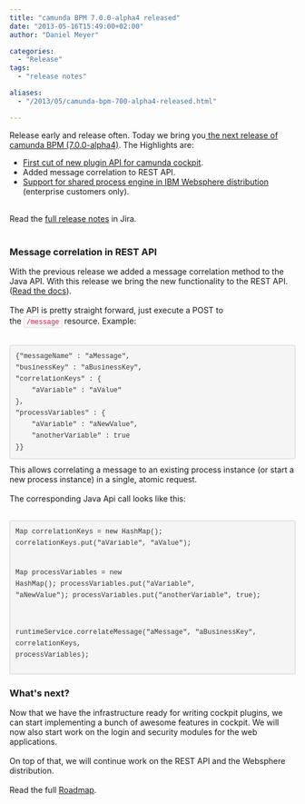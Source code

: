 ```yaml
---
title: "camunda BPM 7.0.0-alpha4 released"
date: "2013-05-16T15:49:00+02:00"
author: "Daniel Meyer"

categories:
  - "Release"
tags: 
  - "release notes"

aliases:
  - "/2013/05/camunda-bpm-700-alpha4-released.html"

---
```


Release early and release often. Today we bring you<a href="http://www.camunda.org/download/"> the next release of camunda BPM (7.0.0-alpha4)</a>. The Highlights are:<br />
<ul>
<li><a href="http://camundabpm.blogspot.de/2013/05/extending-camunda-cockpit-through.html">First cut of new plugin API for camunda cockpit</a>.</li>
<li>Added message correlation to REST API.</li>
<li><a href="http://docs.camunda.org/guides/installation-guide/">Support for shared process engine in IBM Websphere distribution</a> (enterprise customers only).</li>
</ul>
<div>
<br />
Read the <a href="https://app.camunda.com/jira/secure/ReleaseNote.jspa?projectId=10230&amp;version=12890">full release notes</a> in Jira.<br />
<br /></div>
<h3>
Message correlation in REST API</h3>
<div>
With the previous release we added a message correlation method to the Java API. With this release we bring the new functionality&nbsp;to the REST API. (<a href="http://docs.camunda.org/api-references/rest/#!/message/post-message">Read the docs</a>).</div>
<div>
<br /></div>
<div>
The API is pretty straight forward, just execute a POST to the<span style="background-color: white; color: #333333; font-family: 'Helvetica Neue', Helvetica, Arial, sans-serif; font-size: 14px; line-height: 20px;">&nbsp;</span><code style="background-color: #f7f7f9; border-bottom-left-radius: 3px; border-bottom-right-radius: 3px; border-top-left-radius: 3px; border-top-right-radius: 3px; border: 1px solid rgb(225, 225, 232); color: #dd1144; font-family: Monaco, Menlo, Consolas, 'Courier New', monospace; font-size: 12px; line-height: 20px; padding: 2px 4px; white-space: nowrap;">/message</code>&nbsp;resource. Example:&nbsp;</div>
<div>
<br /></div>
<div>
<pre class="ng-scope" style="background-color: whitesmoke; border-bottom-left-radius: 4px; border-bottom-right-radius: 4px; border-top-left-radius: 4px; border-top-right-radius: 4px; border: 1px solid rgba(0, 0, 0, 0.14902); color: #333333; font-family: Monaco, Menlo, Consolas, 'Courier New', monospace; font-size: 13px; line-height: 20px; margin-bottom: 10px; padding: 9.5px; white-space: pre-wrap; word-break: break-all; word-wrap: break-word;"><code style="background-color: transparent; border-bottom-left-radius: 3px; border-bottom-right-radius: 3px; border-top-left-radius: 3px; border-top-right-radius: 3px; border: 0px; color: inherit; font-family: Monaco, Menlo, Consolas, 'Courier New', monospace; font-size: 12px; padding: 0px;">{"messageName" : "aMessage",
"businessKey" : "aBusinessKey",
"correlationKeys" : {
    "aVariable" : "aValue"
},
"processVariables" : {
    "aVariable" : "aNewValue",
    "anotherVariable" : true
}}</code></pre>
This allows correlating a message to an existing process instance (or start a new process instance) in a single, atomic request.</div>
<div>
<br /></div>
<div>
The corresponding Java Api call looks like this:</div>
<div>
<br /></div>
<div>
<pre class="ng-scope" style="background-color: whitesmoke; border-bottom-left-radius: 4px; border-bottom-right-radius: 4px; border-top-left-radius: 4px; border-top-right-radius: 4px; border: 1px solid rgba(0, 0, 0, 0.14902); color: #333333; font-family: Monaco, Menlo, Consolas, 'Courier New', monospace; font-size: 13px; line-height: 20px; margin-bottom: 10px; padding: 9.5px; white-space: pre-wrap; word-break: break-all; word-wrap: break-word;"><code style="background-color: transparent; border-bottom-left-radius: 3px; border-bottom-right-radius: 3px; border-top-left-radius: 3px; border-top-right-radius: 3px; border: 0px; color: inherit; font-family: Monaco, Menlo, Consolas, 'Courier New', monospace; font-size: 12px; padding: 0px;">Map<string object=""> correlationKeys = new HashMap<string object="">();
correlationKeys.put("aVariable", "aValue");
    
Map<string object=""> processVariables = new HashMap<string object="">();
processVariables.put("aVariable", "aNewValue");
processVariables.put("anotherVariable", true);


runtimeService.correlateMessage("aMessage", "aBusinessKey", correlationKeys, processVariables);</string></string></string></string></code></pre>
</div>
<h3>
What's next?</h3>
<div>
Now that we have the infrastructure ready for writing cockpit plugins, we can start implementing a bunch of awesome features in cockpit. We will now also start work on the login and security modules for the&nbsp;web applications.</div>
<div>
<br /></div>
<div>
On top of that, we will continue work on the REST API and the Websphere distribution.</div>
<div>
<br /></div>
<div>
Read the full <a href="http://camunda.org/roadmap/">Roadmap</a>.</div>